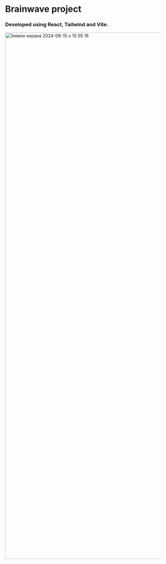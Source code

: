 <h1>Brainwave project</h1>
<h3>Developed using React, Tailwind and Vite.</h3>
<img width="1707" alt="Знімок екрана 2024-08-15 о 15 05 16" src="https://github.com/user-attachments/assets/0c5785aa-6b98-45ca-94f1-53e74c006e32">




